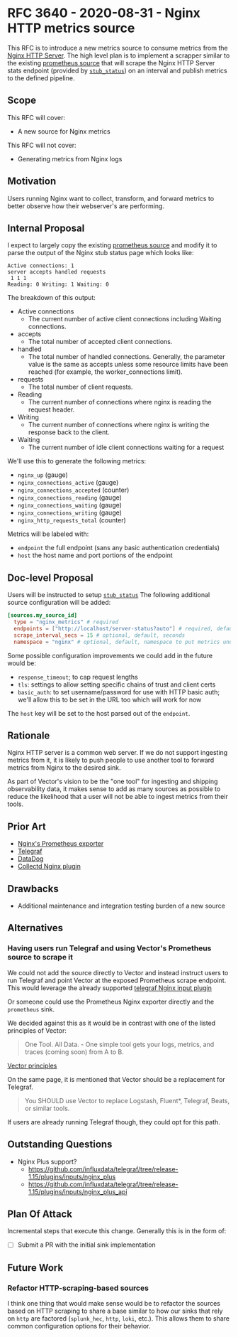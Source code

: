 # RFC 3640 - 2020-08-31 - Nginx HTTP metrics source

This RFC is to introduce a new metrics source to consume metrics from the
[Nginx HTTP Server](https://www.nginx.com/). The high level plan is
to implement a scrapper similar to the existing [prometheus
source](https://vector.dev/docs/reference/sources/prometheus/) that will scrape
the Nginx HTTP Server stats endpoint (provided by
[`stub_status`](https://nginx.org/en/docs/http/ngx_http_stub_status_module.html#stub_status)) on an
interval and publish metrics to the defined pipeline.

## Scope

This RFC will cover:

- A new source for Nginx metrics

This RFC will not cover:

- Generating metrics from Nginx logs

## Motivation

Users running Nginx want to collect, transform, and forward metrics to better
observe how their webserver's are performing.

## Internal Proposal

I expect to largely copy the existing [prometheus
source](https://github.com/timberio/vector/blob/61e806d01d4cc6d2a527b52aa9388d4547f1ebc2/src/sources/prometheus/mod.rs)
and modify it to parse the output of the Nginx stub status page which looks like:

```text
Active connections: 1 
server accepts handled requests
 1 1 1 
Reading: 0 Writing: 1 Waiting: 0 
```

The breakdown of this output:

- Active connections
  - The current number of active client connections including Waiting connections.
- accepts
  - The total number of accepted client connections.
- handled
  - The total number of handled connections. Generally, the parameter value is the same as accepts unless some resource limits have been reached (for example, the worker_connections limit).
- requests
  - The total number of client requests.
- Reading
  - The current number of connections where nginx is reading the request header.
- Writing
  - The current number of connections where nginx is writing the response back to the client.
- Waiting
  - The current number of idle client connections waiting for a request

We'll use this to generate the following metrics:

- `nginx_up` (gauge)
- `nginx_connections_active` (gauge)
- `nginx_connections_accepted` (counter)
- `nginx_connections_reading` (gauge)
- `nginx_connections_waiting` (gauge)
- `nginx_connections_writing` (gauge)
- `nginx_http_requests_total` (counter)

Metrics will be labeled with:

- `endpoint` the full endpoint (sans any basic authentication credentials)
- `host` the host name and port portions of the endpoint

## Doc-level Proposal

Users will be instructed to setup
[`stub_status`](https://nginx.org/en/docs/http/ngx_http_stub_status_module.html#stub_status)
The following additional source configuration will be added:

```toml
[sources.my_source_id]
  type = "nginx_metrics" # required
  endpoints = ["http://localhost/server-status?auto"] # required, default
  scrape_interval_secs = 15 # optional, default, seconds
  namespace = "nginx" # optional, default, namespace to put metrics under
```

Some possible configuration improvements we could add in the future would be:

- `response_timeout`; to cap request lengths
- `tls`: settings to allow setting specific chains of trust and client certs
- `basic_auth`: to set username/password for use with HTTP basic auth; we'll
  allow this to be set in the URL too which will work for now

The `host` key will be set to the host parsed out of the `endpoint`.

## Rationale

Nginx HTTP server is a common web server. If we do not support ingesting
metrics from it, it is likely to push people to use another tool to forward
metrics from Nginx to the desired sink.

As part of Vector's vision to be the "one tool" for ingesting and shipping
observability data, it makes sense to add as many sources as possible to reduce
the likelihood that a user will not be able to ingest metrics from their tools.

## Prior Art

- [Nginx's Prometheus exporter](https://github.com/nginxinc/nginx-prometheus-exporter)
- [Telegraf](https://github.com/influxdata/telegraf/tree/release-1.15/plugins/inputs/nginx)
- [DataDog](https://www.datadoghq.com/blog/how-to-collect-nginx-metrics/)
- [Collectd Nginx plugin](https://collectd.org/documentation/manpages/collectd.conf.5.shtml#plugin_nginx)

## Drawbacks

- Additional maintenance and integration testing burden of a new source

## Alternatives

### Having users run Telegraf and using Vector's Prometheus source to scrape it

We could not add the source directly to Vector and instead instruct users to run
Telegraf and point Vector at the exposed Prometheus scrape endpoint. This would
leverage the already supported [telegraf Nginx input
plugin](hhttps://github.com/influxdata/telegraf/tree/release-1.15/plugins/inputs/nginx)

Or someone could use the Prometheus Nginx exporter directly and the `prometheus` sink.

We decided against this as it would be in contrast with one of the listed
principles of Vector:

> One Tool. All Data. - One simple tool gets your logs, metrics, and traces
> (coming soon) from A to B.

[Vector
principles](https://vector.dev/docs/about/what-is-vector/#who-should-use-vector)

On the same page, it is mentioned that Vector should be a replacement for
Telegraf.

> You SHOULD use Vector to replace Logstash, Fluent*, Telegraf, Beats, or
> similar tools.

If users are already running Telegraf though, they could opt for this path.

## Outstanding Questions

- Nginx Plus support?
  - https://github.com/influxdata/telegraf/tree/release-1.15/plugins/inputs/nginx_plus
  - https://github.com/influxdata/telegraf/tree/release-1.15/plugins/inputs/nginx_plus_api

## Plan Of Attack

Incremental steps that execute this change. Generally this is in the form of:

- [ ] Submit a PR with the initial sink implementation

## Future Work

### Refactor HTTP-scraping-based sources

I think one thing that would make sense would be to refactor the sources based
on HTTP scraping to share a base similar to how our sinks that rely on `http`
are factored (`splunk_hec`, `http`, `loki`, etc.). This allows them to share
common configuration options for their behavior.
